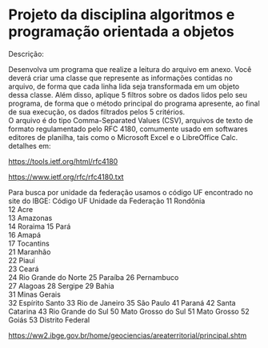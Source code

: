 # Projeto da disciplina algoritmos e programação orientada a objetos
Descrição:

Desenvolva um programa que realize a leitura do arquivo em anexo. Você deverá criar uma classe que represente as informações contidas no arquivo, de forma que cada linha lida seja transformada em um objeto dessa classe.
Além disso, aplique 5 filtros sobre os dados lidos pelo seu programa, de forma que o método principal do programa apresente, ao final de sua execução, os dados filtrados pelos 5 critérios.<br>
O arquivo é do tipo Comma-Separated Values (CSV), arquivos de texto de formato regulamentado pelo RFC 4180, comumente usado em softwares editores de planilha, tais como o Microsoft Excel e o LibreOffice Calc.
detalhes em:

https://tools.ietf.org/html/rfc4180

https://www.ietf.org/rfc/rfc4180.txt

Para busca por unidade da federação usamos o código UF encontrado no site do IBGE:
Código UF	Unidade da Federação
11			Rondônia	
12			Acre	
13			Amazonas	
14			Roraima	
15			Pará	
16			Amapá	
17			Tocantins	
21			Maranhão	
22			Piauí	
23			Ceará	
24			Rio Grande do Norte	
25			Paraíba	
26			Pernambuco	
27			Alagoas	
28			Sergipe	
29			Bahia	
31			Minas Gerais	
32			Espírito Santo
33			Rio de Janeiro
35			São Paulo
41			Paraná
42			Santa Catarina
43			Rio Grande do Sul
50			Mato Grosso do Sul
51			Mato Grosso
52			Goiás
53			Distrito Federal

https://ww2.ibge.gov.br/home/geociencias/areaterritorial/principal.shtm
